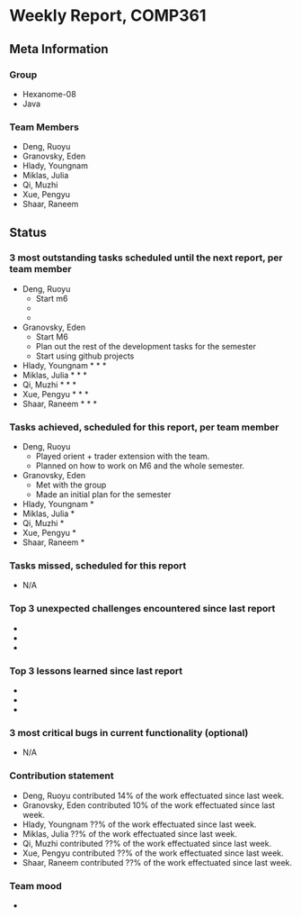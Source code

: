 # Weekly Report, COMP361

## Meta Information

### Group

 * Hexanome-08
 * Java

### Team Members

 * Deng, Ruoyu
 * Granovsky, Eden
 * Hlady, Youngnam
 * Miklas, Julia
 * Qi, Muzhi
 * Xue, Pengyu
 * Shaar, Raneem

## Status

### 3 most outstanding tasks scheduled until the next report, per team member

 * Deng, Ruoyu
    * Start m6
    * 
    * 
 * Granovsky, Eden
    * Start M6
    * Plan out the rest of the development tasks for the semester
    * Start using github projects
 * Hlady, Youngnam
    * 
    * 
    * 
 * Miklas, Julia
    * 
    * 
    * 
 * Qi, Muzhi
    * 
    * 
    * 
 * Xue, Pengyu
    * 
    * 
    * 
 * Shaar, Raneem
    * 
    * 
    *  
 
### Tasks achieved, scheduled for this report, per team member

 * Deng, Ruoyu
    * Played orient + trader extension with the team.
    * Planned on how to work on M6 and the whole semester.
 * Granovsky, Eden
    * Met with the group  
    * Made an initial plan for the semester
 * Hlady, Youngnam
    * 
 * Miklas, Julia
    * 
 * Qi, Muzhi
    * 
 * Xue, Pengyu
    * 
 * Shaar, Raneem
    * 
   
### Tasks missed, scheduled for this report

 * N/A

### Top 3 unexpected challenges encountered since last report

  * 
  * 
  * 

### Top 3 lessons learned since last report

  * 
  * 
  * 

### 3 most critical bugs in current functionality (optional)

  * N/A

### Contribution statement

 * Deng, Ruoyu contributed 14% of the work effectuated since last week.
 * Granovsky, Eden contributed 10% of the work effectuated since last week.
 * Hlady, Youngnam ??% of the work effectuated since last week.
 * Miklas, Julia ??% of the work effectuated since last week.
 * Qi, Muzhi contributed ??% of the work effectuated since last week.
 * Xue, Pengyu contributed ??% of the work effectuated since last week.
 * Shaar, Raneem contributed ??% of the work effectuated since last week.

### Team mood

 *
